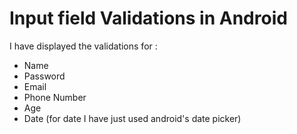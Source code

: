 # Input field Validations in Android
I have displayed the validations for : 
* Name
* Password
* Email
* Phone Number
* Age
* Date (for date I have just used android's date picker)
